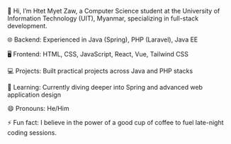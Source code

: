 👋 Hi, I’m Htet Myet Zaw, a Computer Science student at the University of Information Technology (UIT), Myanmar, specializing in full-stack development.

🌐 Backend: Experienced in Java (Spring), PHP (Laravel), Java EE

🖥️ Frontend: HTML, CSS, JavaScript, React, Vue, Tailwind CSS

💻 Projects: Built practical projects across Java and PHP stacks

🔧 Learning: Currently diving deeper into Spring and advanced web application design

😄 Pronouns: He/Him

⚡ Fun fact: I believe in the power of a good cup of coffee to fuel late-night coding sessions.

<!---
hm-zaw/hm-zaw is a ✨ special ✨ repository because its `README.md` (this file) appears on your GitHub profile.
You can click the Preview link to take a look at your changes.
--->
